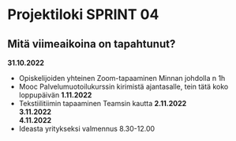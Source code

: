 # Projektiloki SPRINT 04

## Mitä viimeaikoina on tapahtunut? 

**31.10.2022**   
* Opiskelijoiden yhteinen Zoom-tapaaminen Minnan johdolla n 1h   
* Mooc Palvelumuotoilukurssin kirimistä ajantasalle, tein tätä koko loppupäivän
**1.11.2022**   
* Tekstiilitiimin tapaaminen Teamsin kautta
**2.11.2022**   
**3.11.2022**   
**4.11.2022**   
* Ideasta yritykseksi valmennus 8.30-12.00

